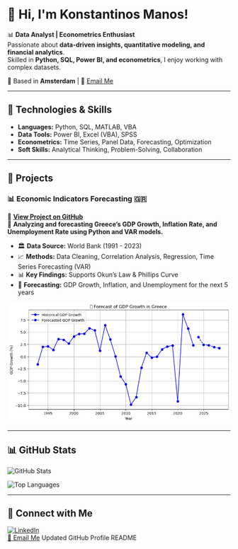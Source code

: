 # 👋 Hi, I'm Konstantinos Manos!

📊 **Data Analyst | Econometrics Enthusiast**  
Passionate about **data-driven insights, quantitative modeling, and financial analytics**.  
Skilled in **Python, SQL, Power BI, and econometrics**, I enjoy working with complex datasets.  

📍 Based in **Amsterdam** | 📩 [Email Me](mailto:manoskonstantinos960@gmail.com)  

---

## 🔧 Technologies & Skills
- **Languages:** Python, SQL, MATLAB, VBA
- **Data Tools:** Power BI, Excel (VBA), SPSS
- **Econometrics:** Time Series, Panel Data, Forecasting, Optimization
- **Soft Skills:** Analytical Thinking, Problem-Solving, Collaboration

---

## 🚀 Projects
### 📊 Economic Indicators Forecasting 🇬🇷
🔗 **[View Project on GitHub](https://github.com/konstantinosmanos/Economic_Indicators_Forecasting)**  
📌 **Analyzing and forecasting Greece’s GDP Growth, Inflation Rate, and Unemployment Rate using Python and VAR models.**  
- 🏛 **Data Source:** World Bank (1991 - 2023)  
- 📈 **Methods:** Data Cleaning, Correlation Analysis, Regression, Time Series Forecasting (VAR)  
- 📊 **Key Findings:** Supports Okun’s Law & Phillips Curve  
- 🔮 **Forecasting:** GDP Growth, Inflation, and Unemployment for the next 5 years  

![GDP Growth Forecast](https://github.com/konstantinosmanos/Economic_Indicators_Forecasting/blob/main/Forecast_growth_Greece_5years.png?raw=true)


---

## 📊 GitHub Stats

![GitHub Stats](https://github-readme-stats.vercel.app/api?username=konstantinosmanos&show_icons=true&theme=tokyonight)  

![Top Languages](https://github-readme-stats.vercel.app/api/top-langs/?username=konstantinosmanos&layout=compact&theme=tokyonight)  

---

## 🔗 Connect with Me  
[![LinkedIn](https://img.shields.io/badge/-LinkedIn-0077B5?style=flat&logo=Linkedin&logoColor=white)](https://www.linkedin.com/in/konstantinosmanos)  
[📧 Email Me](mailto:manoskonstantinos960@gmail.com)
Updated GitHub Profile README

